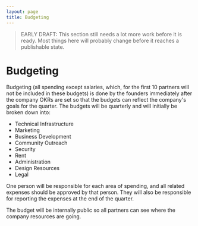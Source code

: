 ```yaml
---
layout: page
title: Budgeting
---
```


> EARLY DRAFT: This section still needs a lot more work before it is ready. Most things here will probably change before it reaches a publishable state.

# Budgeting

Budgeting (all spending except salaries, which, for the first 10 partners will not be included in these budgets) is done by the founders immediately after the company OKRs are set so that the budgets can reflect the company's goals for the quarter. The budgets will be quarterly and will initially be broken down into:

* Technical Infrastructure
* Marketing
* Business Development
* Community Outreach
* Security
* Rent
* Administration
* Design Resources
* Legal

One person will be responsible for each area of spending, and all related expenses should be approved by that person. They will also be responsible for reporting the expenses at the end of the quarter.

The budget will be internally public so all partners can see where the company resources are going.
